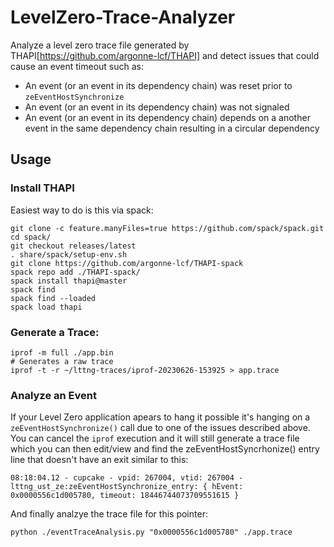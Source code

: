 # LevelZero-Trace-Analyzer
Analyze a level zero trace file generated by THAPI[https://github.com/argonne-lcf/THAPI] and detect issues that could cause an event timeout such as:
* An event (or an event in its dependency chain) was reset prior to `zeEventHostSynchronize`
* An event (or an event in its dependency chain) was not signaled
* An event (or an event in its dependency chain) depends on a another event in the same dependency chain resulting in a circular dependency


## Usage

### Install THAPI
Easiest way to do is this via spack:
```
git clone -c feature.manyFiles=true https://github.com/spack/spack.git
cd spack/
git checkout releases/latest
. share/spack/setup-env.sh
git clone https://github.com/argonne-lcf/THAPI-spack
spack repo add ./THAPI-spack/
spack install thapi@master
spack find
spack find --loaded
spack load thapi
```

### Generate a Trace:
```
iprof -m full ./app.bin
# Generates a raw trace
iprof -t -r ~/lttng-traces/iprof-20230626-153925 > app.trace
```

### Analyze an Event
If your Level Zero application apears to hang it possible it's hanging on a `zeEventHostSynchronize()` call due to one of the issues described above. You can cancel the `iprof` execution and it will still generate a trace file which you can then edit/view and find the zeEventHostSyncrhonize() entry line that doesn't have an exit similar to this:

```
08:18:04.12 - cupcake - vpid: 267004, vtid: 267004 - lttng_ust_ze:zeEventHostSynchronize_entry: { hEvent: 0x0000556c1d005780, timeout: 18446744073709551615 }
```

And finally analzye the trace file for this pointer:
```
python ./eventTraceAnalysis.py "0x0000556c1d005780" ./app.trace
```


